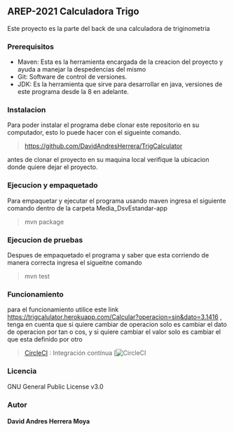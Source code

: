 ## AREP-2021 Calculadora Trigo
Este proyecto es la parte del back de una calculadora de triginometria


### Prerequisitos

- Maven: Esta es la herramienta encargada de la creacion del proyecto y ayuda a manejar la despedencias del mismo
- Git: Software de control de versiones.
- JDK: Es la herramienta que sirve para desarrollar en java, versiones de este programa desde la 8 en adelante.

### Instalacion

 Para poder instalar el programa debe clonar este repositorio en su computador, esto lo puede hacer con el sigueinte comando.
 >https://github.com/DavidAndresHerrera/TrigCalculator

 antes de clonar el proyecto en su maquina local verifique la ubicacion donde quiere dejar el proyecto.
 
### Ejecucion y empaquetado

Para empaquetar y ejecutar el programa usando maven ingresa el siguiente comando dentro de la carpeta Media_DsvEstandar-app
> mvn package

### Ejecucion de pruebas

Despues de empaquetado el programa y saber que esta corriendo de manera correcta ingresa el sigueitne comando
> mvn test

### Funcionamiento 

para el funcionamiento utilice este link    https://trigcalulator.herokuapp.com/Calcular?operacion=sin&dato=3.1416 , tenga en cuenta que si quiere cambiar de operacion solo es cambiar el dato de operacion por tan o cos, y si quiere cambiar el valor solo es cambiar el que esta definido por otro

>  [CircleCI](https://circleci.com/) : Integración contínua [![CircleCI](https://trigcalulator.herokuapp.com/Calcular?operacion=sin&dato=3.1416)

### Licencia
GNU General Public License v3.0 

### Autor 

#### David Andres Herrera Moya 
